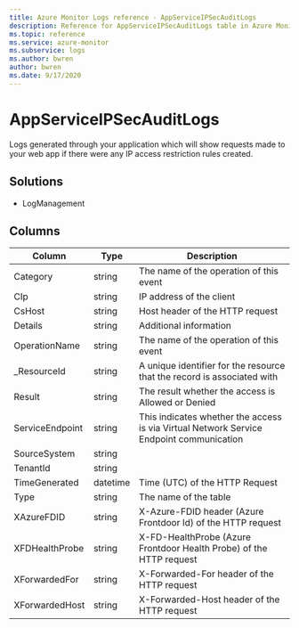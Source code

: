 ```yaml
---
title: Azure Monitor Logs reference - AppServiceIPSecAuditLogs
description: Reference for AppServiceIPSecAuditLogs table in Azure Monitor Logs.
ms.topic: reference
ms.service: azure-monitor
ms.subservice: logs
ms.author: bwren
author: bwren
ms.date: 9/17/2020
---
```


# AppServiceIPSecAuditLogs

 Logs generated through your application which will show requests made to your web app if there were any IP access restriction rules created.

## Solutions

- LogManagement




## Columns

|Column|Type|Description|
|---|---|---|
|Category|string|The name of the operation of this event|
|CIp|string|IP address of the client|
|CsHost|string|Host header of the HTTP request|
|Details|string|Additional information|
|OperationName|string|The name of the operation of this event|
|_ResourceId|string|A unique identifier for the resource that the record is associated with|
|Result|string|The result whether the access is Allowed or Denied|
|ServiceEndpoint|string|This indicates whether the access is via Virtual Network Service Endpoint communication|
|SourceSystem|string||
|TenantId|string||
|TimeGenerated|datetime|Time (UTC) of the HTTP Request|
|Type|string|The name of the table|
|XAzureFDID|string|X-Azure-FDID header (Azure Frontdoor Id) of the HTTP request|
|XFDHealthProbe|string|X-FD-HealthProbe (Azure Frontdoor Health Probe) of the HTTP request|
|XForwardedFor|string|X-Forwarded-For header of the HTTP request|
|XForwardedHost|string|X-Forwarded-Host header of the HTTP request|
